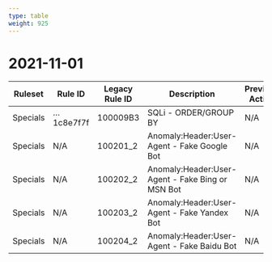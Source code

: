 ```yaml
---
type: table
weight: 925
---
```


# 2021-11-01

<TableWrap><table style="width: 100%">

<thead>
  <tr>
    <th>Ruleset</th>
    <th>Rule ID</th>
    <th>Legacy Rule ID</th>
    <th>Description</th>
    <th>Previous Action</th>
    <th>New Action</th>
  </tr>
</thead>
<tbody>
  <tr>
    <td>Specials</td>
    <td>…1c8e7f7f</td>
    <td>100009B3</td>
    <td>SQLi - ORDER/GROUP BY</td>
    <td>N/A</td>
    <td>Disabled</td>
  </tr>
  <tr>
    <td>Specials</td>
    <td>N/A</td>
    <td>100201_2</td>
    <td>Anomaly:Header:User-Agent - Fake Google Bot</td>
    <td>N/A</td>
    <td>Block</td>
  </tr>
  <tr>
    <td>Specials</td>
    <td>N/A</td>
    <td>100202_2</td>
    <td>Anomaly:Header:User-Agent - Fake Bing or MSN Bot</td>
    <td>N/A</td>
    <td>Block</td>
  </tr>
  <tr>
    <td>Specials</td>
    <td>N/A</td>
    <td>100203_2</td>
    <td>Anomaly:Header:User-Agent - Fake Yandex Bot</td>
    <td>N/A</td>
    <td>Block</td>
  </tr>
  <tr>
    <td>Specials</td>
    <td>N/A</td>
    <td>100204_2</td>
    <td>Anomaly:Header:User-Agent - Fake Baidu Bot</td>
    <td>N/A</td>
    <td>Block</td>
  </tr>
</tbody>

</table></TableWrap>
